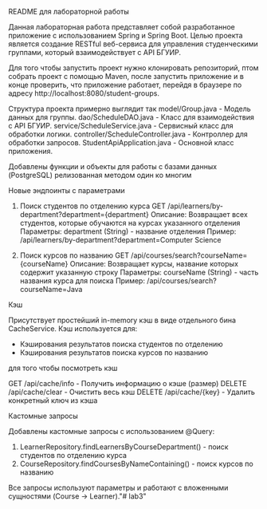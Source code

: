 README для лабораторной работы

Данная лабораторная работа представляет собой разработанное приложение с использованием Spring и Spring Boot. Целью проекта является создание RESTful веб-сервиса для управления студенческими группами, который взаимодействует с API БГУИР.

Для того чтобы запустить проект нужно клонировать репозиторий, птом собрать проект с помощью Maven, после запустить приложение и в конце проверить, что приложение работает, перейдя в браузере по адресу http://localhost:8080/student-groups.

Структура проекта примерно выглядит так
  model/Group.java - Модель данных для группы.
  dao/ScheduleDAO.java - Класс для взаимодействия с API БГУИР.
  service/ScheduleService.java - Сервисный класс для обработки логики.
  controller/ScheduleController.java - Контроллер для обработки запросов.
  StudentApiApplication.java - Основной класс приложения.

Добавлены функции и объекты для работы с базами данных (PostgreSQL) релизованная методом один ко многим

Новые эндпоинты с параметрами

1. Поиск студентов по отделению курса
GET /api/learners/by-department?department={department}
Описание: Возвращает всех студентов, которые обучаются на курсах указанного отделения
Параметры: department (String) - название отделения
Пример: /api/learners/by-department?department=Computer Science

2. Поиск курсов по названию
GET /api/courses/search?courseName={courseName}
Описание: Возвращает курсы, название которых содержит указанную строку
Параметры: courseName (String) - часть названия курса для поиска
Пример: /api/courses/search?courseName=Java

Кэш

Присутствует простейший in-memory кэш в виде отдельного бина CacheService. Кэш используется для:
- Кэширования результатов поиска студентов по отделению
- Кэширования результатов поиска курсов по названию

для того чтобы посмотреть кэш

GET /api/cache/info - Получить информацию о кэше (размер)
DELETE /api/cache/clear - Очистить весь кэш
DELETE /api/cache/{key} - Удалить конкретный ключ из кэша

Кастомные запросы

Добавлены кастомные запросы с использованием @Query:

1. LearnerRepository.findLearnersByCourseDepartment() - поиск студентов по отделению курса
2. CourseRepository.findCoursesByNameContaining() - поиск курсов по названию

Все запросы используют параметры и работают с вложенными сущностями (Course -> Learner)."# lab3" 
